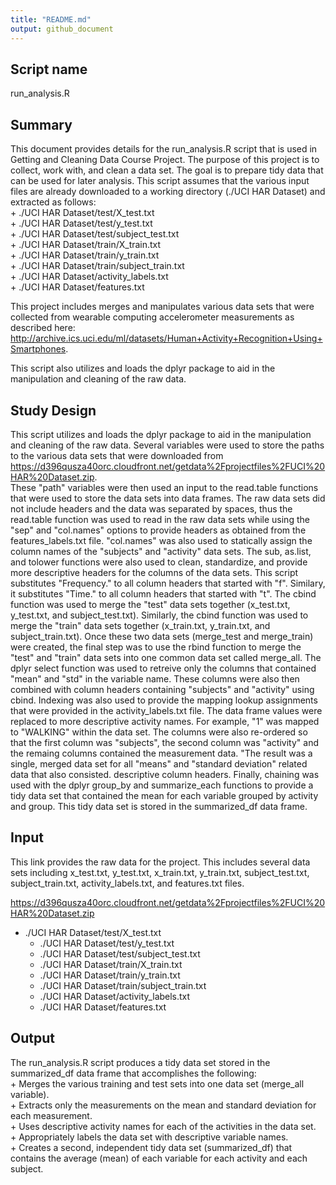 ```yaml
---
title: "README.md"
output: github_document
---
```


## Script name
run_analysis.R

## Summary
This document provides details for the run_analysis.R script that is used in Getting and Cleaning Data Course Project.
The purpose of this project is to collect, work with, and clean a data set. The goal is to prepare tidy data that can be used for later analysis. 
This script assumes that the various input files are already downloaded to a working directory (./UCI HAR Dataset) and extracted as follows:  
    + ./UCI HAR Dataset/test/X_test.txt  
    + ./UCI HAR Dataset/test/y_test.txt  
    + ./UCI HAR Dataset/test/subject_test.txt  
    + ./UCI HAR Dataset/train/X_train.txt  
    + ./UCI HAR Dataset/train/y_train.txt  
    + ./UCI HAR Dataset/train/subject_train.txt  
    + ./UCI HAR Dataset/activity_labels.txt  
    + ./UCI HAR Dataset/features.txt

This project includes merges and manipulates various data sets that were collected from wearable computing accelerometer measurements as described here:  http://archive.ics.uci.edu/ml/datasets/Human+Activity+Recognition+Using+Smartphones.

This script also utilizes and loads the dplyr package to aid in the manipulation and cleaning of the raw data.

## Study Design

This script utilizes and loads the dplyr package to aid in the manipulation and cleaning of the raw data.
Several variables were used to store the paths to the various data sets that were downloaded from https://d396qusza40orc.cloudfront.net/getdata%2Fprojectfiles%2FUCI%20HAR%20Dataset.zip.  
These "path" variables were then used an input to the read.table functions that were used to store the data sets into data frames.  The raw data sets did not include headers and the data was separated by spaces, thus the read.table function was used to read in the raw data sets while using the "sep" and "col.names" options to provide headers as obtained from the features_labels.txt file.  "col.names" was also used to statically assign the column names of the "subjects" and "activity" data sets. The sub, as.list, and tolower functions were also used to clean, standardize, and provide more descriptive headers for the columns of the data sets. This script substitutes "Frequency." to all column headers that started with "f".  Similary, it substitutes "Time." to all column headers that started with "t".  The cbind function was used to merge the "test" data sets together (x_test.txt, y_test.txt, and subject_test.txt).  Similarly, the cbind function was used to merge the "train" data sets together (x_train.txt, y_train.txt, and subject_train.txt).  Once these two data sets (merge_test and merge_train) were created, the final step was to use the rbind function to merge the "test" and "train" data sets into one common data set called merge_all.  The dplyr select function was used to retreive only the columns that contained "mean" and "std" in the variable name.  These columns were also then combined with column headers containing "subjects" and "activity" using cbind. Indexing was also used to provide the mapping lookup assignments that were provided in the activity_labels.txt file.  The data frame values were replaced to more descriptive activity names. For example, "1" was mapped to "WALKING" within the data set.  The columns were also re-ordered so that the first column was "subjects", the second column was "activity" and the remaing columns contained the measurement data. "The result was a single, merged data set for all "means" and "standard deviation" related data that also consisted. descriptive column headers. Finally, chaining was used with the dplyr group_by and summarize_each functions to provide a tidy data set that contained the mean for each variable grouped by activity and group.  This tidy data set is stored in the summarized_df data frame.    

## Input
This link provides the raw data for the project.  This includes several data sets including x_test.txt, y_test.txt, x_train.txt, y_train.txt, subject_test.txt, subject_train.txt, activity_labels.txt, and features.txt files.  

https://d396qusza40orc.cloudfront.net/getdata%2Fprojectfiles%2FUCI%20HAR%20Dataset.zip  
+ ./UCI HAR Dataset/test/X_test.txt  
    + ./UCI HAR Dataset/test/y_test.txt  
    + ./UCI HAR Dataset/test/subject_test.txt  
    + ./UCI HAR Dataset/train/X_train.txt  
    + ./UCI HAR Dataset/train/y_train.txt  
    + ./UCI HAR Dataset/train/subject_train.txt  
    + ./UCI HAR Dataset/activity_labels.txt  
    + ./UCI HAR Dataset/features.txt

## Output
The run_analysis.R script produces a tidy data set stored in the summarized_df data frame that accomplishes the following:  
    + Merges the various training and test sets into one data set (merge_all variable).  
    + Extracts only the measurements on the mean and standard deviation for each measurement.  
    + Uses descriptive activity names for each of the activities in the data set.  
    + Appropriately labels the data set with descriptive variable names.  
    + Creates a second, independent tidy data set (summarized_df) that contains the average (mean) of each variable for each activity and each subject. 